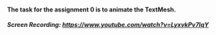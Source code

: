 #### The task for the assignment 0 is to animate the TextMesh.
##### Screen Recording: https://www.youtube.com/watch?v=LyxvkPv7lqY